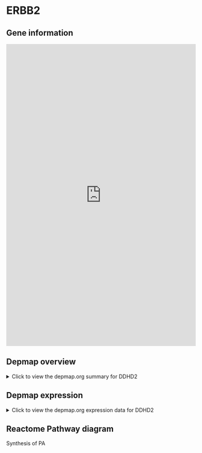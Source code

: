 <h1>ERBB2</h1>

<h2>Gene information</h2>
<iframe src="https://depmap.org/portal/gene/DDHD2?tab=about" style="border:none;width:100%;height:800px"></iframe>

<h2>Depmap overview</h2>
<details>
  <summary>Click to view the depmap.org summary for DDHD2</summary>
  <iframe src="https://depmap.org/portal/gene/DDHD2?tab=overview" style="border:none;width:100%;height:800px"></iframe>
</details>

<h2>Depmap expression</h2>
<details>
  <summary>Click to view the depmap.org expression data for DDHD2</summary>
  <iframe src="https://depmap.org/portal/gene/DDHD2?tab=characterization" style="border:none;width:100%;height:800px"></iframe>
</details>



<h2>Reactome Pathway diagram</h2>
Synthesis of PA
<div id="diagramHolder"></div>

<script>
    //Creating the Reactome Diagram widget
    //Take into account a proxy needs to be set up in your server side pointing to www.reactome.org
    function onReactomeDiagramReady(){  //This function is automatically called when the widget code is ready to be used
        var diagram = Reactome.Diagram.create({
            "placeHolder" : "diagramHolder",
            "width" : 900,
            "height" : 500
        });

        //Initialising it to the "Hemostasis" pathway
        diagram.loadDiagram("R-HSA-1483166");

        //Adding different listeners

        diagram.onDiagramLoaded(function (loaded) {
            console.info("Loaded ", loaded);
            diagram.flagItems("BAD");
	    diagram.flagItems("Q92934");
            if (loaded == "R-HSA-1483166") diagram.selectItem("R-HSA-1483166");
        });

     }
</script>




